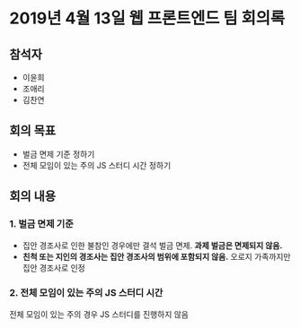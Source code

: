 # 2019년 4월 13일 웹 프론트엔드 팀 회의록

## 참석자

- 이윤희
- 조애리
- 김찬연

## 회의 목표

- 벌금 면제 기준 정하기
- 전체 모임이 있는 주의 JS 스터디 시간 정하기

## 회의 내용

### 1. 벌금 면제 기준

- 집안 경조사로 인한 불참인 경우에만 결석 벌금 면제. **과제 벌금은 면제되지 않음.**
- **친척 또는 지인의 경조사는 집안 경조사의 범위에 포함되지 않음.** 오로지 가족까지만 집안 경조사로 인정

### 2. 전체 모임이 있는 주의 JS 스터디 시간

전체 모임이 있는 주의 경우 JS 스터디를 진행하지 않음
